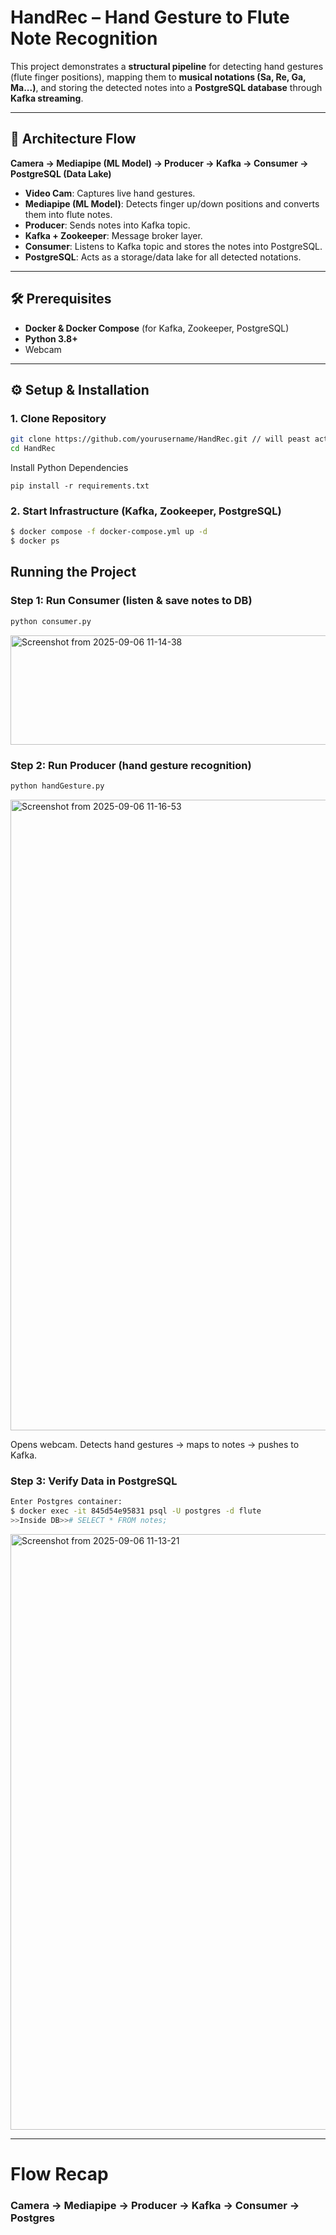 # HandRec – Hand Gesture to Flute Note Recognition

This project demonstrates a **structural pipeline** for detecting hand gestures (flute finger positions), mapping them to **musical notations (Sa, Re, Ga, Ma...)**, and storing the detected notes into a **PostgreSQL database** through **Kafka streaming**.

---

## 📌 Architecture Flow

**Camera → Mediapipe (ML Model) → Producer → Kafka → Consumer → PostgreSQL (Data Lake)**

- **Video Cam**: Captures live hand gestures.  
- **Mediapipe (ML Model)**: Detects finger up/down positions and converts them into flute notes.  
- **Producer**: Sends notes into Kafka topic.  
- **Kafka + Zookeeper**: Message broker layer.  
- **Consumer**: Listens to Kafka topic and stores the notes into PostgreSQL.  
- **PostgreSQL**: Acts as a storage/data lake for all detected notations.  

---

## 🛠️ Prerequisites

- **Docker & Docker Compose** (for Kafka, Zookeeper, PostgreSQL)  
- **Python 3.8+**  
- Webcam  

---

## ⚙️ Setup & Installation

### 1. Clone Repository
```bash
git clone https://github.com/yourusername/HandRec.git // will peast actual later
cd HandRec
```
Install Python Dependencies
```
pip install -r requirements.txt
```

### 2. Start Infrastructure (Kafka, Zookeeper, PostgreSQL)
```bash
$ docker compose -f docker-compose.yml up -d
$ docker ps
```
## Running the Project
### Step 1: Run Consumer (listen & save notes to DB)
```bash
python consumer.py
```
<img width="1135" height="175" alt="Screenshot from 2025-09-06 11-14-38" src="https://github.com/user-attachments/assets/f221b617-7455-430c-8084-eaeb30ada702" />


### Step 2: Run Producer (hand gesture recognition)

```bash
python handGesture.py
```
<img width="1918" height="1009" alt="Screenshot from 2025-09-06 11-16-53" src="https://github.com/user-attachments/assets/7139271b-3f27-419b-9b42-a8960832dba2" />


Opens webcam.
Detects hand gestures → maps to notes → pushes to Kafka.

### Step 3: Verify Data in PostgreSQL
```bash
Enter Postgres container:
$ docker exec -it 845d54e95831 psql -U postgres -d flute
>>Inside DB>># SELECT * FROM notes;
```
<img width="576" height="953" alt="Screenshot from 2025-09-06 11-13-21" src="https://github.com/user-attachments/assets/6d3bde78-3e3d-4556-bddb-7f129068745a" />


---
# Flow Recap
### Camera → Mediapipe → Producer → Kafka → Consumer → Postgres
